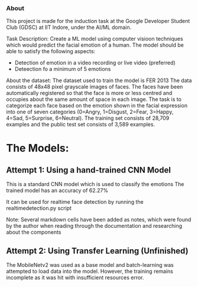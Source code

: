 ### About
This project is made for the induction task at the Google Developer Student Club (GDSC) at IIT Indore, under the AI/ML domain.

Task Description:
Create a ML model using computer visioon techniques which would predict the facial emotion of a human. The model should be able to satisfy the following aspects:
- Detection of emotion in a video recording or live video (preferred)
- Deteection fo a minimum of 5 emotions

About the dataset:
The dataset used to train the model is FER 2013
The data consists of 48x48 pixel grayscale images of faces. The faces have been automatically registered so that the face is more or less centred and occupies about the same amount of space in each image.
The task is to categorize each face based on the emotion shown in the facial expression into one of seven categories (0=Angry, 1=Disgust, 2=Fear, 3=Happy, 4=Sad, 5=Surprise, 6=Neutral). The training set consists of 28,709 examples and the public test set consists of 3,589 examples.

# The Models:

## Attempt 1: Using a hand-trained CNN Model
This is a standard CNN model which is used to classify the emotions
The trained model has an accuracy of 62.27%

It can be used for realtime face detection by running the realtimedetection.py script

Note: Several markdown cells have been added as notes, which were found by the author when reading through the documentation and researching about the components

## Attempt 2: Using Transfer Learning (Unfinished)
The MobileNetv2 was used as a base model and batch-learning was attempted to load data into the model. However, the training remains incomplete as it was hit with insufficient resources error. 
